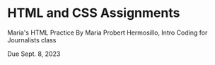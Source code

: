# HTML and CSS Assignments
Maria's HTML Practice 
By Maria Probert Hermosillo, Intro Coding for Journalists class

Due Sept. 8, 2023
